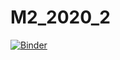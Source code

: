 # M2_2020_2
[![Binder](https://mybinder.org/badge_logo.svg)](https://mybinder.org/v2/gh/nshapiro67/M2_2020_2/HEAD)
